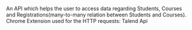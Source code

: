An API which helps the user to access data regarding Students, Courses and Registrations(many-to-many relation between Students and Courses). 
Chrome Extension used for the HTTP requests: Talend Api
